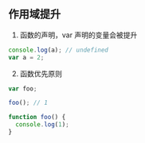 ## 作用域提升

1. 函数的声明，var 声明的变量会被提升

```js
console.log(a); // undefined
var a = 2;
```

2. 函数优先原则

```js
var foo;

foo(); // 1

function foo() {
  console.log(1);
}
```
